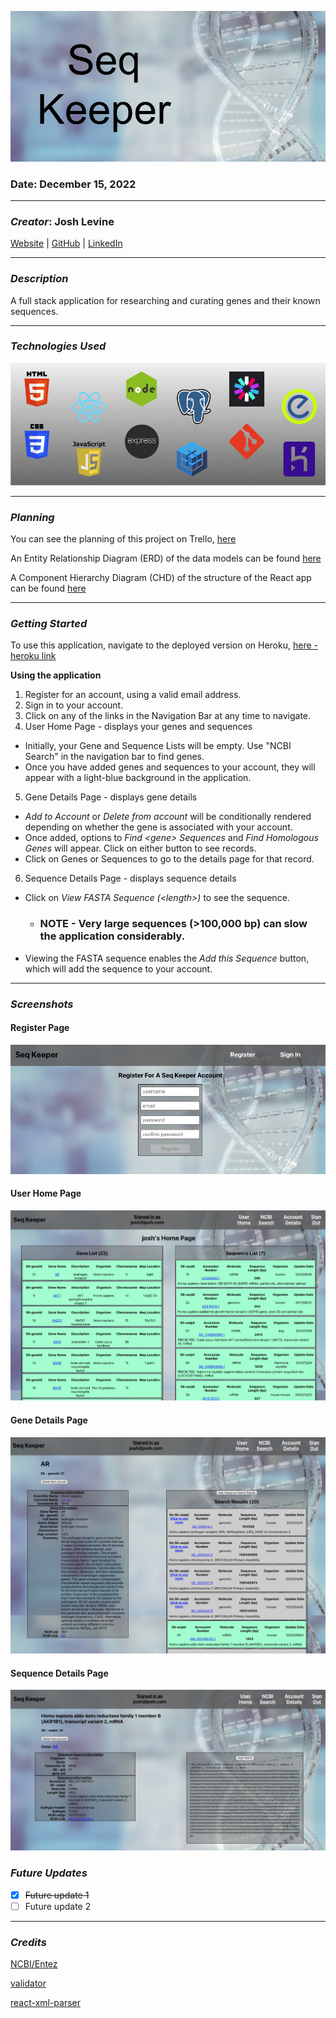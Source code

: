 ![Seq Keeper](./images/header_SK.png)

### Date: December 15, 2022

---

### **_Creator_**: Josh Levine

[Website]() | [GitHub](https://github.com/jadlevine) | [LinkedIn](https://www.linkedin.com/in/joshua-adam-levine/)

---

### **_Description_**

A full stack application for researching and curating genes and their known sequences.

---

### **_Technologies Used_**

![Tech Used](./images/Tech_Banner_SK.png)

---

### **_Planning_**

You can see the planning of this project on Trello, [here](https://trello.com/b/BPpOhQ9x/seq-keeper)

An Entity Relationship Diagram (ERD) of the data models can be found [here](https://drive.google.com/file/d/1pu_gBItMIm7eFgA6dT51EIxQ-Jg-Sp0f/view?usp=sharing)

A Component Hierarchy Diagram (CHD) of the structure of the React app can be found [here](https://drive.google.com/file/d/1hBGsjTrU7Cw9RS-O6ioQqnudeqJ0uNjK/view?usp=sharing)

---

### **_Getting Started_**

To use this application, navigate to the deployed version on Heroku, [here - heroku link](herokulink)

**Using the application**

1. Register for an account, using a valid email address.
2. Sign in to your account.
3. Click on any of the links in the Navigation Bar at any time to navigate.
4. User Home Page - displays your genes and sequences

- Initially, your Gene and Sequence Lists will be empty. Use "NCBI Search" in the navigation bar to find genes.
- Once you have added genes and sequences to your account, they will appear with a light-blue background in the application.

5. Gene Details Page - displays gene details

- _Add to Account_ or _Delete from account_ will be conditionally rendered depending on whether the gene is associated with your account.
- Once added, options to _Find \<gene\> Sequences_ and _Find Homologous Genes_ will appear. Click on either button to see records.
- Click on Genes or Sequences to go to the details page for that record.

6. Sequence Details Page - displays sequence details

- Click on _View FASTA Sequence (\<length\>)_ to see the sequence.
  - ### **NOTE - Very large sequences (>100,000 bp) can slow the application considerably.**
- Viewing the FASTA sequence enables the _Add this Sequence_ button, which will add the sequence to your account.

---

### **_Screenshots_**

#### Register Page

![Register Page](./images/Register_SK.png)

#### User Home Page

![User Home Page](./images/UserHome_SK.png)

#### Gene Details Page

![Gene Details Page](./images/GeneDetails_SeqSearch_SK.png)

#### Sequence Details Page

![Sequence Details Page](./images/SequenceDetails_SK.png)

### **_Future Updates_**

- [x] ~~Future update 1~~
- [ ] Future update 2

---

### **_Credits_**

[NCBI/Entez](https://www.ncbi.nlm.nih.gov/search/)

[validator](https://www.npmjs.com/package/validator)

[react-xml-parser](https://www.npmjs.com/package/react-xml-parser)

